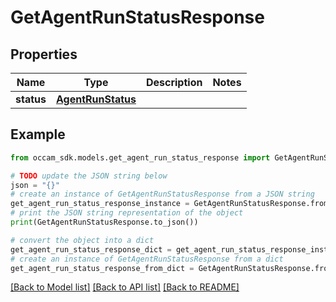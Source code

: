 # GetAgentRunStatusResponse


## Properties

Name | Type | Description | Notes
------------ | ------------- | ------------- | -------------
**status** | [**AgentRunStatus**](AgentRunStatus.md) |  | 

## Example

```python
from occam_sdk.models.get_agent_run_status_response import GetAgentRunStatusResponse

# TODO update the JSON string below
json = "{}"
# create an instance of GetAgentRunStatusResponse from a JSON string
get_agent_run_status_response_instance = GetAgentRunStatusResponse.from_json(json)
# print the JSON string representation of the object
print(GetAgentRunStatusResponse.to_json())

# convert the object into a dict
get_agent_run_status_response_dict = get_agent_run_status_response_instance.to_dict()
# create an instance of GetAgentRunStatusResponse from a dict
get_agent_run_status_response_from_dict = GetAgentRunStatusResponse.from_dict(get_agent_run_status_response_dict)
```
[[Back to Model list]](../README.md#documentation-for-models) [[Back to API list]](../README.md#documentation-for-api-endpoints) [[Back to README]](../README.md)


